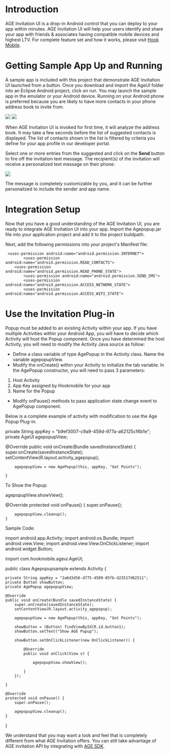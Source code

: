 # Introduction

AGE Invitation UI is a drop-in Android control that you can deploy to your app within minutes.  AGE Invitation UI will help your users identify and share your app with friends & associates having compatible mobile devices and highest LTV.  For complete feature set and how it works, please visit <a href="http://www.hookmobile.com"  target="_blank">Hook Mobile</a>.

# Getting Sample App Up and Running
A sample app is included with this project that demonstrate AGE Invitation UI launched from a button.  Once you download and import the AgeUI folder into an Eclipse Android project, click on run.  You may launch the sample app in the emulator or your Android device.  Running on your Android phone is preferred because you are likely to have more contacts in your phone address book to invite from.    

[![](https://dl.dropbox.com/s/izxzj9qxrgl2axd/AGEUI1.PNG)](https://www.dropbox.com/s/izxzj9qxrgl2axd/AGEUI1.PNG)
[![](https://dl.dropbox.com/s/pm1uzrjn1p1dk9v/AGEUI2.PNG)](https://www.dropbox.com/s/pm1uzrjn1p1dk9v/AGEUI2.PNG)

When AGE Invitation UI is invoked for first time, it will analyze the address book.  It may take a few seconds before the list of suggested contacts is displayed.  The list of contacts shown in the list is filtered by criteria you define for your app profile in our developer portal.  

Select one or more entries from the suggested and click on the <b>Send</b> button to fire off the invitation text message.  The recipient(s) of the invitation will receive a personalized text message on their phone:

[![](https://dl.dropbox.com/s/zg3qbf5ac8om7cg/inviteSms.PNG)](https://dl.dropbox.com/s/zg3qbf5ac8om7cg/inviteSms.PNG)

The message is completely customizable by you, and it can be further personalized to include the sender and app name.

# Integration Setup
Now that you have a good understanding of the AGE Invitation UI, you are ready to integrate AGE Invitation UI into your app.  Import the Agepopup.jar file into your application project and add it to the project buildpath. 

Next, add the following permissions into your project's Manifest file:

<pre><code>	&lt;uses-permission android:name="android.permission.INTERNET"&gt;
    	&lt;uses-permission android:name="android.permission.READ_CONTACTS"&gt;
	&lt;uses-permission android:name="android.permission.READ_PHONE_STATE"&gt;
    	&lt;uses-permission android:name="android.permission.SEND_SMS"&gt;
    	&lt;uses-permission android:name="android.permission.ACCESS_NETWORK_STATE"&gt;
    	&lt;uses-permission android:name="android.permission.ACCESS_WIFI_STATE"&gt;</code></pre>


# Use the Invitation Plug-in

Popup must be added to an existing Activity within your app.  If you have multiple Activities within your Android App, you will have to decide which Activity will host the Popup component.  Once you have determined the host Activity, you will need to modify the Activity Java source as follow:
* Define a class variable of type AgePopup in the Activity class.  Name the variable agepopupView.  
* Modify the onCreate() within your Activity to initialize the tab variable.  In the AgePopup constructor, you will need to pass 3 parameters:
1. Host Activity
2. App Key assigned by Hookmobile for your app
3. Name for the Popup
* Modify onPause() methods to pass application state change event to AgePopup component.

Below is a complete example of activity with modification to use the Age Popup Plug-in.


private String appKey = "b9ef3007-c9a9-459d-977a-a62125cf6b1e";
private AgeUI agepopupView;


@Override
	public void onCreate(Bundle savedInstanceState) {
		super.onCreate(savedInstanceState);
		setContentView(R.layout.activity_agepopup);

		agepopupView = new AgePopup(this, appKey, "Get Points");

	}


To Show the Popup:

agepopupView.showView();


@Override
	protected void onPause() {
		super.onPause();

		agepopupView.cleanup();
	}






Sample Code:

import android.app.Activity;
import android.os.Bundle;
import android.view.View;
import android.view.View.OnClickListener;
import android.widget.Button;

import com.hookmobile.ageui.AgeUI;

public class Agepopupsample extends Activity {

	private String appKey = "2a6d3d56-d775-4509-85fb-d23517d62511";
	private Button showButton;
	private AgePopup agepopupView;

	@Override
	public void onCreate(Bundle savedInstanceState) {
		super.onCreate(savedInstanceState);
		setContentView(R.layout.activity_agepopup);

		agepopupView = new AgePopup(this, appKey, "Get Points");

		showButton = (Button) findViewById(R.id.button1);
		showButton.setText("Show AGE Popup");

		showButton.setOnClickListener(new OnClickListener() {

			@Override
			public void onClick(View v) {

				agepopupView.showView();

			}
		});

	}

	@Override
	protected void onPause() {
		super.onPause();

		agepopupView.cleanup();
	}

}


We understand that you may want a look and feel that is completely different from what AGE Invitation offers.  You can still take advantage of AGE invitation API by integrating with <a href="https://github.com/hookmobile/App-Growth-Engine-iOS-SDK" target="_blank">AGE SDK</a>.  